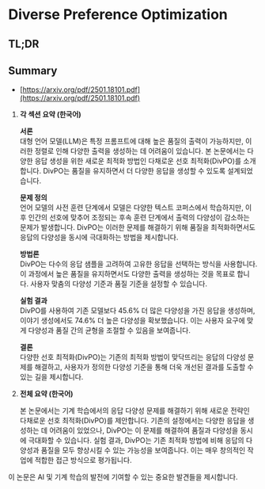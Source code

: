 # Diverse Preference Optimization
## TL;DR
## Summary
- [https://arxiv.org/pdf/2501.18101.pdf](https://arxiv.org/pdf/2501.18101.pdf)

1. **각 섹션 요약 (한국어)**

   **서론**  
   대형 언어 모델(LLM)은 특정 프롬프트에 대해 높은 품질의 출력이 가능하지만, 이러한 정렬로 인해 다양한 출력을 생성하는 데 어려움이 있습니다. 본 논문에서는 다양한 응답 생성을 위한 새로운 최적화 방법인 다채로운 선호 최적화(DivPO)를 소개합니다. DivPO는 품질을 유지하면서 더 다양한 응답을 생성할 수 있도록 설계되었습니다.

   **문제 정의**  
   언어 모델의 사전 훈련 단계에서 모델은 다양한 텍스트 코퍼스에서 학습하지만, 이후 인간의 선호에 맞추어 조정되는 후속 훈련 단계에서 출력의 다양성이 감소하는 문제가 발생합니다. DivPO는 이러한 문제를 해결하기 위해 품질을 최적화하면서도 응답의 다양성을 동시에 극대화하는 방법을 제시합니다.

   **방법론**  
   DivPO는 다수의 응답 샘플을 고려하여 고유한 응답을 선택하는 방식을 사용합니다. 이 과정에서 높은 품질을 유지하면서도 다양한 출력을 생성하는 것을 목표로 합니다. 사용자 맞춤의 다양성 기준과 품질 기준을 설정할 수 있습니다.

   **실험 결과**  
   DivPO를 사용하여 기존 모델보다 45.6% 더 많은 다양성을 가진 응답을 생성하며, 이야기 생성에서도 74.6% 더 높은 다양성을 확보했습니다. 이는 사용자 요구에 맞게 다양성과 품질 간의 균형을 조절할 수 있음을 보여줍니다.

   **결론**  
   다양한 선호 최적화(DivPO)는 기존의 최적화 방법이 맞닥뜨리는 응답의 다양성 문제를 해결하고, 사용자가 정의한 다양성 기준을 통해 더욱 개선된 결과를 도출할 수 있는 길을 제시합니다.

2. **전체 요약 (한국어)**
   
   본 논문에서는 기계 학습에서의 응답 다양성 문제를 해결하기 위해 새로운 전략인 다채로운 선호 최적화(DivPO)를 제안합니다. 기존의 설정에서는 다양한 응답을 생성하는 데 어려움이 있었으나, DivPO는 이 문제를 해결하여 품질과 다양성을 동시에 극대화할 수 있습니다. 실험 결과, DivPO는 기존 최적화 방법에 비해 응답의 다양성과 품질을 모두 향상시킬 수 있는 가능성을 보여줍니다. 이는 매우 창의적인 작업에 적합한 접근 방식으로 평가됩니다. 

이 논문은 AI 및 기계 학습의 발전에 기여할 수 있는 중요한 발견들을 제시합니다.